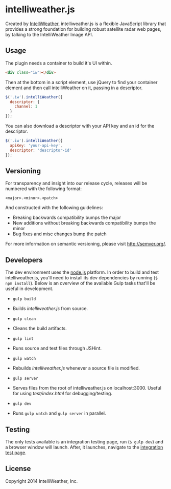 
intelliweather.js
=================

Created by [IntelliWeather], intelliweather.js is a flexible JavaScript library
that provides a strong foundation for building robust satellite radar web pages, 
by talking to the IntelliWeather Image API.

<!-- section links -->

[IntelliWeather]: http://www.intelliweather.com/

Usage
-----

The plugin needs a container to build it's UI within.

```html
<div class="iw"></div>
```

Then at the bottom in a script element, use jQuery to find your container
element and then call intelliWeather on it, passing in a descriptor.

```javascript
$('.iw').intelliWeather({
  descriptor: {
    channel: 1
  }
});
```

You can also download a descriptor with your API key and an id for the
descriptor.

```javascript
$('.iw').intelliWeather({
  apiKey: 'your-api-key',
  descriptor: 'descriptor-id'
});
```

Versioning
----------

For transparency and insight into our release cycle, releases will be numbered
with the following format:

`<major>.<minor>.<patch>`

And constructed with the following guidelines:

* Breaking backwards compatibility bumps the major
* New additions without breaking backwards compatibility bumps the minor
* Bug fixes and misc changes bump the patch

For more information on semantic versioning, please visit http://semver.org/.

Developers
-----------

The dev environment uses the [node.js] platform. In order to build and test
intelliweather.js, you'll need to install its dev dependencies by running
(`$ npm install`). Below is an overview of the available Gulp tasks that'll be
useful in development.

* `gulp build`
 - Builds *intelliweather.js* from source.
* `gulp clean`
 - Cleans the build artifacts.
* `gulp lint`
 - Runs source and test files through JSHint.
* `gulp watch`
 - Rebuilds *intelliweather.js* whenever a source file is modified.
* `gulp server`
 - Serves files from the root of intelliweather.js on localhost:3000. Useful for
   using *test/index.html* for debugging/testing.
* `gulp dev`
 - Runs `gulp watch` and `gulp server` in parallel.

<!-- section links -->

[node.js]: http://nodejs.org/
[gulp]: https://github.com/gulpjs/gulp/

Testing
-------

The only tests available is an integration testing page, run (`$ gulp dev`) and 
a browser window will launch. After, it launches, navigate to the 
[integration test page][integration].

<!-- section links -->

[integration]: https://localhost:3000/test/index.html

License
-------

Copyright 2014 IntelliWeather, Inc.
